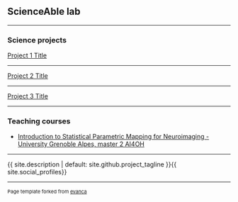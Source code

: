 ## ScienceAble lab

---

### Science projects

[Project 1 Title](/sample_page)
<!--<img src="images/dummy_thumbnail.jpg?raw=true"/> -->

---
[Project 2 Title](/pdf/sample_presentation.pdf)
<!--<img src="images/dummy_thumbnail.jpg?raw=true"/>-->

---
[Project 3 Title](http://example.com/)
<!--<img src="images/dummy_thumbnail.jpg?raw=true"/>-->

---

### Teaching courses

- [Introduction to Statistical Parametric Mapping for Neuroimaging - University Grenoble Alpes, master 2 AI4OH](https://www.masterai4onehealth.eu/)


---


<p>{{ site.description | default: site.github.project_tagline }}{{ site.social_profiles}}</p>

---
<p style="font-size:11px">Page template forked from <a href="https://github.com/evanca/quick-portfolio">evanca</a></p>
<!-- Remove above link if you don't want to attibute -->
